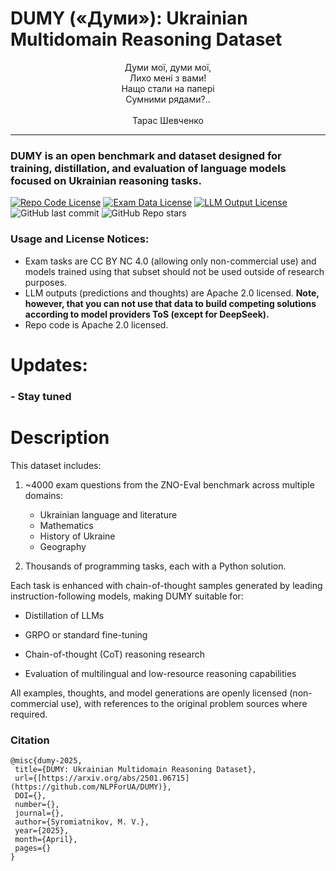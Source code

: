 # DUMY («Думи»): Ukrainian Multidomain Reasoning Dataset

<p align="center">
Думи мої, думи мої,<br>
Лихо мені з вами!<br>
Нащо стали на папері<br>
Сумними рядами?..<br><br>  Тарас Шевченко
</p>
<hr>

### DUMY is an open benchmark and dataset designed for training, distillation, and evaluation of language models focused on Ukrainian reasoning tasks.

[![Repo Code License](https://img.shields.io/badge/Code%20License-Apache_2.0-green.svg)](https://github.com/NLPForUA/DUMY/blob/main/LICENSE)
[![Exam Data License](https://img.shields.io/badge/Exam%20Data%20License-CC%20By%20NC%204.0-red.svg)](https://github.com/NLPForUA/DUMY/blob/main/DATA_LICENSE)
[![LLM Output License](https://img.shields.io/badge/LLM%20Output%20License-Apache_2.0-green.svg)](https://github.com/NLPForUA/DUMY/blob/main/LLM_OUTPUT_LICENSE)
![GitHub last commit](https://img.shields.io/github/last-commit/NLPForUA/DUMY)
![GitHub Repo stars](https://img.shields.io/github/stars/NLPForUA/DUMY?style=social)

### Usage and License Notices: 
 - Exam tasks are CC BY NC 4.0 (allowing only non-commercial use) and models trained using that subset should not be used outside of research purposes.
 - LLM outputs (predictions and thoughts) are Apache 2.0 licensed. **Note, however, that you can not use that data to build competing solutions according to model providers ToS (except for DeepSeek).**
 - Repo code is Apache 2.0 licensed.

# Updates:
### - Stay tuned

# Description
This dataset includes:

1. ~4000 exam questions from the ZNO-Eval benchmark across multiple domains:
   - Ukrainian language and literature
   - Mathematics
   - History of Ukraine
   - Geography

2. Thousands of programming tasks, each with a Python solution.

Each task is enhanced with chain-of-thought samples generated by leading instruction-following models, making DUMY suitable for:

- Distillation of LLMs

- GRPO or standard fine-tuning

- Chain-of-thought (CoT) reasoning research

- Evaluation of multilingual and low-resource reasoning capabilities

All examples, thoughts, and model generations are openly licensed (non-commercial use), with references to the original problem sources where required.



### Citation

```
@misc{dumy-2025,
 title={DUMY: Ukrainian Multidomain Reasoning Dataset},
 url={[https://arxiv.org/abs/2501.06715](https://github.com/NLPForUA/DUMY)},
 DOI={},
 number={},
 journal={},
 author={Syromiatnikov, M. V.},
 year={2025},
 month={April}, 
 pages={}
}
```
